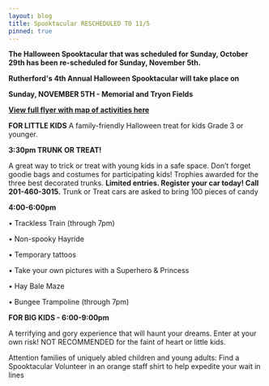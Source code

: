 ```yaml
---
layout: blog
title: Spooktacular RESCHEDULED TO 11/5
pinned: true
---
```


**The Halloween Spooktacular that was scheduled for Sunday, October 29th has been re-scheduled for Sunday, November 5th.**

**Rutherford's 4th Annual Halloween Spooktacular will take place on** 

**Sunday, NOVEMBER 5TH - Memorial and Tryon Fields**

[**View full flyer with map of activities here**](https://storage.googleapis.com/static.rutherford-nj.com/recreation/posts/2017_Halloween_Spooktacular.pdf)

**FOR LITTLE KIDS**
A family-friendly Halloween treat for kids Grade 3 or younger. 

**3:30pm TRUNK OR TREAT!**

A great way to trick or treat with young kids in a safe space.
Don’t forget goodie bags and costumes for participating kids!
Trophies awarded for the three best decorated trunks.
**Limited entries. Register your car today! Call 201-460-3015.**
Trunk or Treat cars are asked to bring 100 pieces of candy

**4:00-6:00pm**

• Trackless Train (through 7pm)

• Non-spooky Hayride

• Temporary tattoos

• Take your own pictures with a Superhero & Princess

• Hay Bale Maze

• Bungee Trampoline (through 7pm)

**FOR BIG KIDS - 6:00-9:00pm**

A terrifying and gory experience that will
haunt your dreams. Enter at your own risk!
NOT RECOMMENDED for the faint of heart or little kids.


Attention families of uniquely abled children and young adults:
Find a Spooktacular Volunteer in an orange staff shirt to help
expedite your wait in lines
